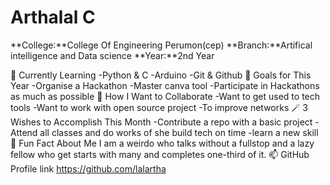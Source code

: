 # Arthalal C
**College:**College Of Engineering Perumon(cep)
**Branch:**Artifical intelligence and Data science
**Year:**2nd Year

🌱 Currently Learning
-Python & C
-Arduino
-Git & Github
🎯 Goals for This Year
-Organise a Hackathon
-Master canva tool
-Participate in Hackathons as much as possible
👯 How I Want to Collaborate
-Want to get used to tech tools
-Want to work with open source project
-To improve networks
🪄 3 Wishes to Accomplish This Month
-Contribute a repo with a basic project
-Attend all classes and do works of she build tech on time
-learn a new skill
💬 Fun Fact About Me
I am a weirdo who talks without a fullstop and a lazy fellow who get starts with many and completes one-third of it.
📫 GitHub Profile link
https://github.com/lalartha